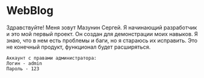 # WebBlog
 Здравствуйте!
 Меня зовут Мазунин Сергей. Я начинающий разработчик и это мой первый проект. Он создан для демонстрации моих навыков.
 Я знаю, что в нем есть проблемы и баги, но я стараюсь их исправить. Это не конечный продукт, функционал будет расширяться.

    Аккаунт с правами администратора:
    Логин - admin
    Пароль - 123
